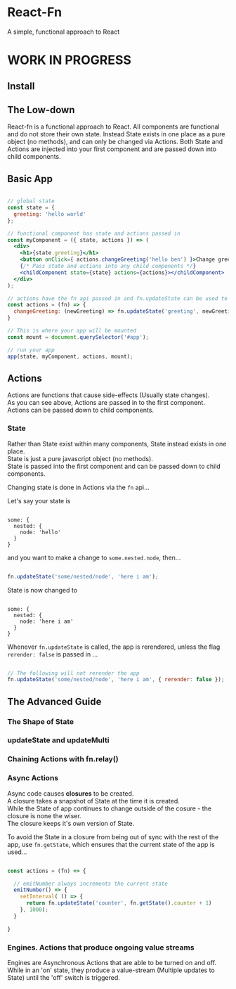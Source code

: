 # React-Fn
A simple, functional approach to React

# WORK IN PROGRESS

## Install

## The Low-down

React-fn is a functional approach to React. All components are functional and do not store their own state.
Instead State exists in one place as a pure object (no methods), and can only be changed via Actions. Both State and Actions are injected into your first component and are passed down into child components.

## Basic App

```jsx

// global state
const state = {
  greeting: 'hello world'
};

// functional component has state and actions passed in
const myComponent = ({ state, actions }) => (
  <div>
    <h1>{state.greeting}</h1>
    <button onClick={ actions.changeGreeting('hello ben') }>Change greeting</button>
    {/* Pass state and actions into any child components */}
    <childComponent state={state} actions={actions}></childComponent>
  </div>
);

// actions have the fn api passed in and fn.updateState can be used to update the App's State
const actions = (fn) => {
  changeGreeting: (newGreeting) => fn.updateState('greeting', newGreeting)
}

// This is where your app will be mounted
const mount = document.querySelector('#app');

// run your app
app(state, myComponent, actions, mount);

```

## Actions

Actions are functions that cause side-effects (Usually state changes).  
As you can see above, Actions are passed in to the first component.  
Actions can be passed down to child components.

### State

Rather than State exist within many components, State instead exists in one place.  
State is just a pure javascript object (no methods).  
State is passed into the first component and can be passed down to child components.


Changing state is done in Actions via the `fn` api...

Let's say your state is 

```

some: {
  nested: {
    node: 'hello'
  }
}

```

and you want to make a change to `some.nested.node`, then...

```javascript

fn.updateState('some/nested/node', 'here i am');

```

State is now changed to 

```

some: {
  nested: {
    node: 'here i am'
  }
}

```

Whenever `fn.updateState` is called, the app is rerendered, unless the flag `rerender: false` is passed in ...

```javascript

// The following will not rerender the app
fn.updateState('some/nested/node', 'here i am', { rerender: false });

```

## The Advanced Guide

### The Shape of State

### updateState and updateMulti
 
### Chaining Actions with fn.relay()

### Async Actions

Async code causes **closures** to be created.  
A closure takes a snapshot of State at the time it is created.  
While the State of app continues to change outside of the cosure - the closure is none the wiser.  
The closure keeps it's own version of State.

To avoid the State in a closure from being out of sync with the rest of the app, use `fn.getState`, which ensures that the current state of the app is used...

```javascript

const actions = (fn) => {

  // emitNumber always increments the current state
  emitNumber() => {
    setInterval( () => {
      return fn.updateState('counter', fn.getState().counter + 1)
    }, 1000);
  }
  
}

```

### Engines. Actions that produce ongoing value streams

Engines are Asynchronous Actions that are able to be turned on and off. While in an 'on' state, they produce a value-stream (Multiple updates to State) until the 'off' switch is triggered.


